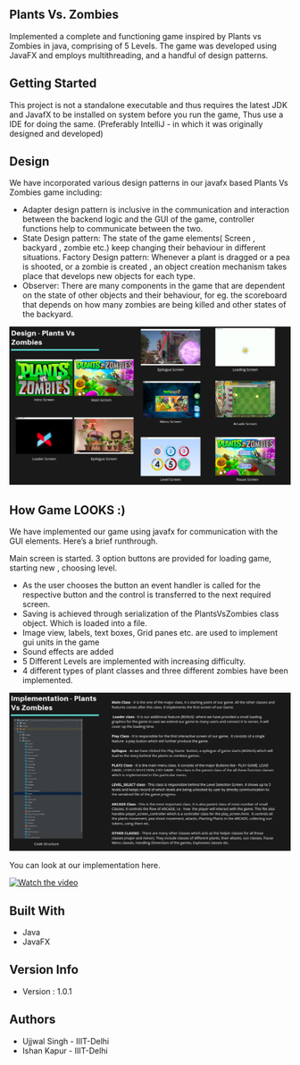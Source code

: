## Plants Vs. Zombies
Implemented a complete and functioning game inspired by Plants vs Zombies in java, comprising of 5 Levels. The game was developed using JavaFX and employs multithreading, and a handful of design patterns.

## Getting Started
This project is not a standalone executable and thus requires the latest JDK and JavafX to be installed on system before you run the game, Thus use a IDE for doing the same. (Preferably IntelliJ - in which it was originally designed and developed)

## Design
We have incorporated various design patterns in our javafx based Plants Vs Zombies game including:

- Adapter design pattern is inclusive in the communication and interaction between the backend logic and the GUI of the game, controller functions help to communicate between the two.
- State Design pattern: The state of the game elements( Screen , backyard , zombie etc.) keep changing their behaviour in different situations.
Factory Design pattern: Whenever a plant is dragged or a pea is shooted, or a zombie is created , an object creation mechanism takes place that develops new objects for each type.
- Observer: There are many components in the game that are dependent on the state of other objects and their behaviour, for eg. the scoreboard that depends on how many zombies are being killed and other states of the backyard.

![Design](122.png)


## How Game LOOKS :)

We have implemented our game using javafx for communication with the GUI elements. Here’s a brief runthrough.

Main screen is started. 3 option buttons are provided for loading game, starting new , choosing level.
- As the user chooses the button an event handler is called for the respective button and the control is transferred to the next required screen.
- Saving is achieved through serialization of the PlantsVsZombies class object. Which is loaded into a file.
- Image view, labels, text boxes, Grid panes etc. are used to implement gui units in the game
- Sound effects are added
- 5 Different Levels are implemented with increasing difficulty.
- 4 different types of plant classes and three different zombies have been implemented.

![Implementation](https://github.com/ujjwalll/PlantsvsZombies-Beta/blob/master/12.png?raw=true)

You can look at our implementation here.

[![Watch the video](https://media-private.canva.com/lOrOM/MADssflOrOM/1/thumbnail_large.jpg?response-expires=Tue%2C%2007%20Jul%202020%2018%3A08%3A37%20GMT&X-Amz-Algorithm=AWS4-HMAC-SHA256&X-Amz-Date=20200707T155419Z&X-Amz-SignedHeaders=host&X-Amz-Expires=8057&X-Amz-Credential=AKIAJWF6QO3UH4PAAJ6Q%2F20200707%2Fus-east-1%2Fs3%2Faws4_request&X-Amz-Signature=e7d8d1fe97a818129aaae843cd2b77297dac5abe4e62e998907d1b3191cc64ea)](https://drive.google.com/file/d/1XuFZcccqE9WO_PpdtG17yfeSuNzjLnhJ/view?usp=sharing)

## Built With
- Java
- JavaFX

## Version Info
- Version : 1.0.1

## Authors
- Ujjwal Singh - IIIT-Delhi
- Ishan Kapur - IIIT-Delhi
